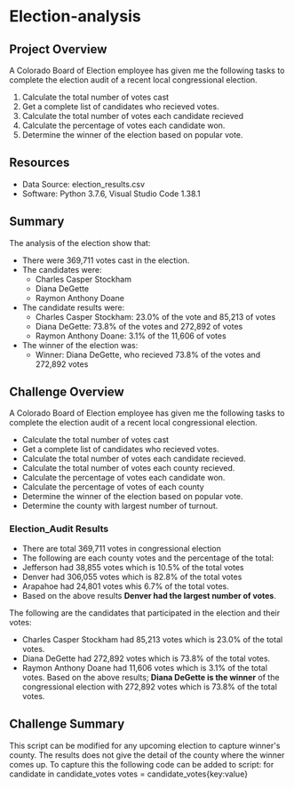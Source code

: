 # Election-analysis
## Project Overview
A Colorado Board of Election employee has given me the following tasks to complete the election audit of a recent local congressional election.

1. Calculate the total number of votes cast
2. Get a complete list of candidates who recieved votes.
3. Calculate the total number of votes each candidate recieved 
4. Calculate the percentage of votes each candidate won.
5. Determine the winner of the election based on popular vote.

## Resources
- Data Source: election_results.csv
- Software: Python 3.7.6, Visual Studio Code 1.38.1
## Summary
The analysis of the election show that:
- There were 369,711 votes cast in the election.
- The candidates were:
    - Charles Casper Stockham
    - Diana DeGette
    - Raymon Anthony Doane
- The candidate results were:
    - Charles Casper Stockham: 23.0% of the vote and 85,213 of votes
    - Diana DeGette: 73.8%  of the votes and 272,892 of votes
    - Raymon Anthony Doane: 3.1% of the 11,606 of votes 
- The winner of the election was:
    - Winner: Diana DeGette, who recieved 73.8% of the votes and 272,892 votes
## Challenge Overview
A Colorado Board of Election employee has given me the following tasks to complete the election audit of a recent local congressional election.

- Calculate the total number of votes cast
- Get a complete list of candidates who recieved votes.
- Calculate the total number of votes each candidate recieved.
- Calculate the total number of votes each county recieved.
- Calculate the percentage of votes each candidate won.
- Calculate the percentage of votes of each county
- Determine the winner of the election based on popular vote.
- Determine the county with largest number of turnout.
### Election_Audit Results
- There are total 369,711 votes in congressional election
- The following are each county votes and the percentage of the total:
- Jefferson had 38,855 votes which is 10.5% of the total votes
- Denver had 306,055 votes which is 82.8% of the total votes
- Arapahoe had 24,801 votes whis 6.7% of the total votes.
- Based on the above results **Denver had the largest number of votes**.

The following are the candidates that participated in the election and their votes:
- Charles Casper Stockham had 85,213 votes which is 23.0% of the total votes.
- Diana DeGette had 272,892 votes which is 73.8% of the total votes.
- Raymon Anthony Doane had 11,606 votes which is 3.1% of the total votes.
 Based on the above results; **Diana DeGette is the winner** of the congressional election with 272,892 votes which is 73.8% of the total votes.

## Challenge Summary
This script can be modified for any upcoming election to capture winner's county. The results does not give the detail of the county where the winner comes up. To capture this the following code can be added to script:
for candidate in candidate_votes
votes = candidate_votes{key:value}


